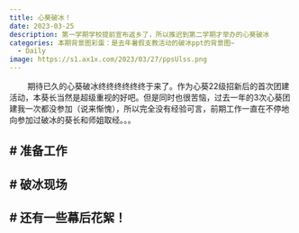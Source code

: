 ```yaml
---
title: 心葵破冰！
date: 2023-03-25
description: 第一学期学校提前宣布返乡了，所以推迟到第二学期才举办的心葵破冰
categories: 本期背景图彩蛋：是去年暑假支教活动的破冰ppt的背景图~
  - Daily
image: https://s1.ax1x.com/2023/03/27/ppsUlss.png
---
```


&emsp;&emsp; 期待已久的心葵破冰终终终终终终于来了。作为心葵22级招新后的首次团建活动，本葵长当然是超级重视的好吧。但是同时也很苦恼，过去一年的3次心葵团建我一次都没参加（说来惭愧），所以完全没有经验可言，前期工作一直在不停地向参加过破冰的葵长和师姐取经。。。

## # 准备工作



## # 破冰现场



## # 还有一些幕后花絮！

